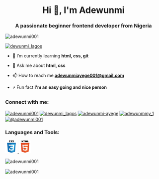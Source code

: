 <h1 align="center">Hi 👋, I'm Adewunmi</h1>
<h3 align="center">A passionate beginner frontend developer from Nigeria</h3>

<p align="left"> <img src="https://komarev.com/ghpvc/?username=adewunmi001&label=Profile%20views&color=0e75b6&style=flat" alt="adewunmi001" /> </p>

<p align="left"> <a href="https://twitter.com/dewunmi_lagos" target="blank"><img src="https://img.shields.io/twitter/follow/dewunmi_lagos?logo=twitter&style=for-the-badge" alt="dewunmi_lagos" /></a> </p>

- 🌱 I’m currently learning **html, css, git**

- 💬 Ask me about **html, css**

- 📫 How to reach me **adewunmiayege001@gmail.com**

- ⚡ Fun fact **I'm an easy going and nice person**

<h3 align="left">Connect with me:</h3>
<p align="left">
<a href="https://codepen.io/adewunmi001" target="blank"><img align="center" src="https://raw.githubusercontent.com/rahuldkjain/github-profile-readme-generator/master/src/images/icons/Social/codepen.svg" alt="adewunmi001" height="30" width="40" /></a>
<a href="https://twitter.com/dewunmi_lagos" target="blank"><img align="center" src="https://raw.githubusercontent.com/rahuldkjain/github-profile-readme-generator/master/src/images/icons/Social/twitter.svg" alt="dewunmi_lagos" height="30" width="40" /></a>
<a href="https://linkedin.com/in/adewunmi-ayege" target="blank"><img align="center" src="https://raw.githubusercontent.com/rahuldkjain/github-profile-readme-generator/master/src/images/icons/Social/linked-in-alt.svg" alt="adewunmi-ayege" height="30" width="40" /></a>
<a href="https://instagram.com/adewunmmy_1" target="blank"><img align="center" src="https://raw.githubusercontent.com/rahuldkjain/github-profile-readme-generator/master/src/images/icons/Social/instagram.svg" alt="adewunmmy_1" height="30" width="40" /></a>
<a href="https://hashnode.com/@adewunmi001" target="blank"><img align="center" src="https://raw.githubusercontent.com/rahuldkjain/github-profile-readme-generator/master/src/images/icons/Social/hashnode.svg" alt="@adewunmi001" height="30" width="40" /></a>
</p>

<h3 align="left">Languages and Tools:</h3>
<p align="left"> <a href="https://www.w3schools.com/css/" target="_blank" rel="noreferrer"> <img src="https://raw.githubusercontent.com/devicons/devicon/master/icons/css3/css3-original-wordmark.svg" alt="css3" width="40" height="40"/> </a> <a href="https://www.w3.org/html/" target="_blank" rel="noreferrer"> <img src="https://raw.githubusercontent.com/devicons/devicon/master/icons/html5/html5-original-wordmark.svg" alt="html5" width="40" height="40"/> </a> </p>

<p><img align="center" src="https://github-readme-stats.vercel.app/api/top-langs?username=adewunmi001&show_icons=true&locale=en&layout=compact" alt="adewunmi001" /></p>

<p><img align="center" src="https://github-readme-streak-stats.herokuapp.com/?user=adewunmi001&" alt="adewunmi001" /></p>
